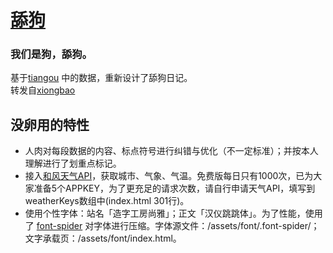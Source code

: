 # [舔狗](https://we.dog/)
### 我们是狗，舔狗。
基于[tiangou](https://github.com/hhx546642451/tiangou) 中的数据，重新设计了舔狗日记。<br>
转发自[xiongbao](https://github.com/xiongbao/we.dog)
## 没卵用的特性
- 人肉对每段数据的内容、标点符号进行纠错与优化（不一定标准）；并按本人理解进行了划重点标记。
- 接入[和风天气API](https://dev.heweather.com/)，获取城市、气象、气温。免费版每日只有1000次，已为大家准备5个APPKEY，为了更充足的请求次数，请自行申请天气API，填写到weatherKeys数组中(index.html 301行)。
- 使用个性字体：站名「造字工房尚雅」；正文「汉仪跳跳体」。为了性能，使用了 [font-spider](https://github.com/aui/font-spider) 对字体进行压缩。字体源文件：/assets/font/.font-spider/；文字承载页：/assets/font/index.html。

